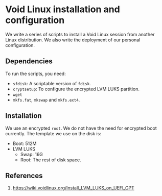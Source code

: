 # Void Linux installation and configuration
We write a series of scripts to install a Void Linux session from another
Linux distribution. We also write the deployment of our personal configuration.

## Dependencies
To run the scripts, you need:
* `sfdisk`: A scriptable version of `fdisk`.
* `cryptsetup`: To configure the encrypted LVM LUKS partition.
* `wget`
* `mkfs.fat`, `mkswap` and `mkfs.ext4`.

## Installation
We use an encrypted `root`. We do not have the need for encrypted boot
currently. The template we use on the disk is:
* Boot: 512M
* LVM LUKS
  * Swap: 16G
  * Root: The rest of disk space.



## References
1. https://wiki.voidlinux.org/Install_LVM_LUKS_on_UEFI_GPT
